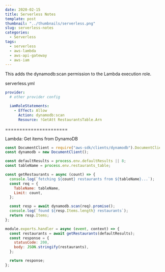 ```yaml
---
date: 2020-02-15
title: Serverless Notes
template: post
thumbnail: "../thumbnails/serverless.png"
slug: serverless-notes
categories:
  - Serverless
tags:
  - serverless
  - aws-lambda
  - aws-api-gateway
  - aws-iam
---
```


This adds the dynamodb:scan permission to the Lambda execution role.

serverless.yml

```yml
provider:
  # other provider config

  iamRoleStatements:
    - Effect: Allow
      Action: dynamodb:scan
      Resource: !GetAtt RestaurantsTable.Arn
```

======================

Lambda: Get items from DynamoDB

```javascript
const DocumentClient = require("aws-sdk/clients/dynamodb").DocumentClient;
const dynamodb = new DocumentClient();

const defaultResults = process.env.defaultResults || 8;
const tableName = process.env.restaurants_table;

const getRestaurants = async (count) => {
  console.log(`fetching ${count} restaurants from ${tableName}...`);
  const req = {
    TableName: tableName,
    Limit: count,
  };

  const resp = await dynamodb.scan(req).promise();
  console.log(`found ${resp.Items.length} restaurants`);
  return resp.Items;
};

module.exports.handler = async (event, context) => {
  const restaurants = await getRestaurants(defaultResults);
  const response = {
    statusCode: 200,
    body: JSON.stringify(restaurants),
  };

  return response;
};
```

